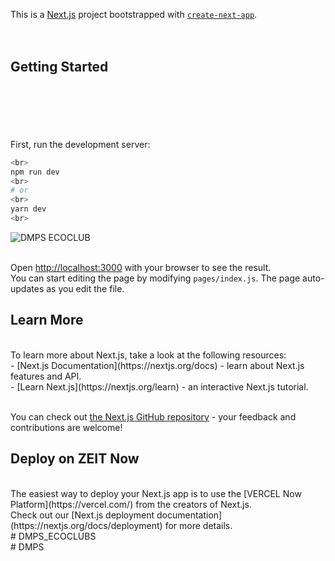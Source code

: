 This is a [Next.js](https://nextjs.org/) project bootstrapped with [`create-next-app`](https://github.com/zeit/next.js/tree/canary/packages/create-next-app).
<br>
<br>
<br>
## Getting Started
<br>
<br>
<br>
<br>
<br>
First, run the development server:
<br>

```bash
<br>
npm run dev
<br>
# or
<br>
yarn dev
<br>
```
![DMPS ECOCLUB](https://github.com/ManishChaurasia07/DMPSECOCLUB/assets/109471315/2de068b0-b20d-4658-9400-8f0d3ba92cec)
<br>
<br>

Open [http://localhost:3000](http://localhost:3000) with your browser to see the result.
<br>
You can start editing the page by modifying `pages/index.js`. The page auto-updates as you edit the file.
<br>
## Learn More
<br>
To learn more about Next.js, take a look at the following resources:
<br>
- [Next.js Documentation](https://nextjs.org/docs) - learn about Next.js features and API.
<br>
- [Learn Next.js](https://nextjs.org/learn) - an interactive Next.js tutorial.
<br>
<br>

You can check out [the Next.js GitHub repository](https://github.com/zeit/next.js/) - your feedback and contributions are welcome!
<br>
## Deploy on ZEIT Now
<br>
The easiest way to deploy your Next.js app is to use the [VERCEL Now Platform](https://vercel.com/) from the creators of Next.js.
<br>
Check out our [Next.js deployment documentation](https://nextjs.org/docs/deployment) for more details.
<br>
#   D M P S _ E C O C L U B S 
<br>
 #   D M P S 
 
 

